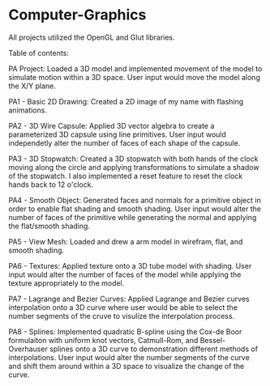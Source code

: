 # Computer-Graphics
All projects utilized the OpenGL and Glut libraries. 

Table of contents:

PA Project:
Loaded a 3D model and implemented movement of the model to simulate motion within a 3D space. User input would move the model along the X/Y plane.

PA1 - Basic 2D Drawing: 
Created a 2D image of my name with flashing animations.

PA2 - 3D Wire Capsule: 
Applied 3D vector algebra to create a parameterized 3D capsule using line primitives. User input would independetly alter the number of faces of each shape of the capsule.

PA3 - 3D Stopwatch:
Created a 3D stopwatch with both hands of the clock moving along the circle and applying transformations to simulate a shadow of the stopwatch. I also implemented a reset feature to reset the clock hands back to 12 o'clock.

PA4 - Smooth Object:
Generated faces and normals for a primitive object in order to enable flat shading and smooth shading. User input would alter the number of faces of the primitive while generating the normal and applying the flat/smooth shading.

PA5 - View Mesh:
Loaded and drew a arm model in wirefram, flat, and smooth shading.

PA6 - Textures:
Applied texture onto a 3D tube model with shading. User input would alter the number of faces of the model while applying the texture appropriately to the model.

PA7 - Lagrange and Bezier Curves:
Applied Lagrange and Bezier curves interpolation onto a 3D curve where user would be able to select the number segments of the cruve to visulize the interpolation process.

PA8 - Splines:
Implemented quadratic B-spline using the Cox-de Boor formulaiton with uniform knot vectors, Catmull-Rom, and Bessel-Overhauser splines onto a 3D curve to demonstration different methods of interpolations. User input would alter the number segments of the curve and shift them around within a 3D space to visualize the change of the curve.
